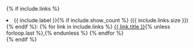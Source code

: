 {% if include.links %}
  <li>
    {{ include.label }}{% if include.show_count %} ({{ include.links.size }}){% endif %}:
    {% for link in include.links %}
      <a href="{{ link.url }}">{{ link.title }}</a>{% unless forloop.last %},{% endunless %}
    {% endfor %}
  </li>
{% endif %}
